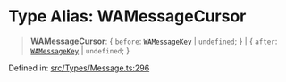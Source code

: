 # Type Alias: WAMessageCursor

> **WAMessageCursor**: \{ `before`: [`WAMessageKey`](WAMessageKey.md) \| `undefined`; \} \| \{ `after`: [`WAMessageKey`](WAMessageKey.md) \| `undefined`; \}

Defined in: [src/Types/Message.ts:296](https://github.com/Fokusdotid/Baileys/blob/e5a24e138f3b69cf124e0406999e537d5c9a6c18/src/Types/Message.ts#L296)
